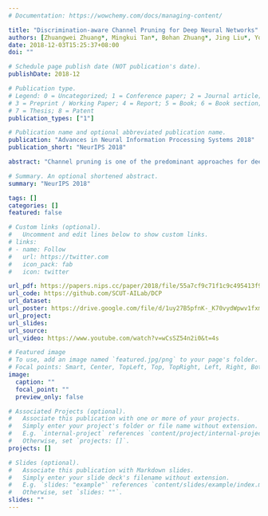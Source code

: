 ```yaml
---
# Documentation: https://wowchemy.com/docs/managing-content/

title: "Discrimination-aware Channel Pruning for Deep Neural Networks"
authors: [Zhuangwei Zhuang*, Mingkui Tan*, Bohan Zhuang*, Jing Liu*, Yong Guo, Qingyao Wu, Junzhou Huang, Jinhui Zhu]
date: 2018-12-03T15:25:37+08:00
doi: ""

# Schedule page publish date (NOT publication's date).
publishDate: 2018-12

# Publication type.
# Legend: 0 = Uncategorized; 1 = Conference paper; 2 = Journal article;
# 3 = Preprint / Working Paper; 4 = Report; 5 = Book; 6 = Book section;
# 7 = Thesis; 8 = Patent
publication_types: ["1"]

# Publication name and optional abbreviated publication name.
publication: "Advances in Neural Information Processing Systems 2018"
publication_short: "NeurIPS 2018"

abstract: "Channel pruning is one of the predominant approaches for deep model compression. Existing pruning methods either train from scratch with sparsity constraints on channels, or minimize the reconstruction error between the pre-trained feature maps and the compressed ones. Both strategies suffer from some limitations: the former kind is computationally expensive and difficult to converge, whilst the latter kind optimizes the reconstruction error but ignores the discriminative power of channels. To overcome these drawbacks, we investigate a simple-yet-effective method, called discrimination-aware channel pruning, to choose those channels that really contribute to discriminative power. To this end, we introduce additional losses into the network to increase the discriminative power of intermediate layers and then select the most discriminative channels for each layer by considering the additional loss and the reconstruction error. Last, we propose a greedy algorithm to conduct channel selection and parameter optimization in an iterative way. Extensive experiments demonstrate the effectiveness of our method. For example, on ILSVRC-12, our pruned ResNet-50 with 30% reduction of channels even outperforms the original model by 0.39% in top-1 accuracy."

# Summary. An optional shortened abstract.
summary: "NeurIPS 2018"

tags: []
categories: []
featured: false

# Custom links (optional).
#   Uncomment and edit lines below to show custom links.
# links:
# - name: Follow
#   url: https://twitter.com
#   icon_pack: fab
#   icon: twitter

url_pdf: https://papers.nips.cc/paper/2018/file/55a7cf9c71f1c9c495413f934dd1a158-Paper.pdf
url_code: https://github.com/SCUT-AILab/DCP
url_dataset:
url_poster: https://drive.google.com/file/d/1uy27B5pfnK-_K70vydWpwv1fxmhITNMx/view?usp=sharing
url_project:
url_slides:
url_source:
url_video: https://www.youtube.com/watch?v=wCsSZ54n2i0&t=4s

# Featured image
# To use, add an image named `featured.jpg/png` to your page's folder. 
# Focal points: Smart, Center, TopLeft, Top, TopRight, Left, Right, BottomLeft, Bottom, BottomRight.
image:
  caption: ""
  focal_point: ""
  preview_only: false

# Associated Projects (optional).
#   Associate this publication with one or more of your projects.
#   Simply enter your project's folder or file name without extension.
#   E.g. `internal-project` references `content/project/internal-project/index.md`.
#   Otherwise, set `projects: []`.
projects: []

# Slides (optional).
#   Associate this publication with Markdown slides.
#   Simply enter your slide deck's filename without extension.
#   E.g. `slides: "example"` references `content/slides/example/index.md`.
#   Otherwise, set `slides: ""`.
slides: ""
---
```

